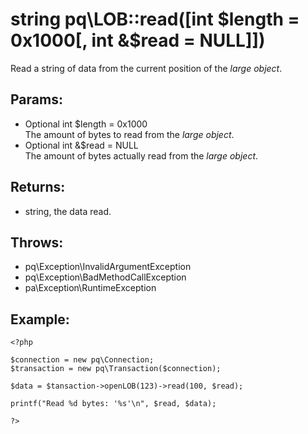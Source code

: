 # string pq\LOB::read([int $length = 0x1000[, int &$read = NULL]])

Read a string of data from the current position of the *large object*.

## Params:

* Optional int $length = 0x1000  
  The amount of bytes to read from the *large object*.
* Optional int &$read = NULL  
  The amount of bytes actually read from the *large object*.

## Returns:

* string, the data read.

## Throws:

* pq\Exception\InvalidArgumentException
* pq\Exception\BadMethodCallException
* pa\Exception\RuntimeException

## Example:

	<?php
	
	$connection = new pq\Connection;
	$transaction = new pq\Transaction($connection);
	
	$data = $tansaction->openLOB(123)->read(100, $read);
	
	printf("Read %d bytes: '%s'\n", $read, $data);
	
	?>
